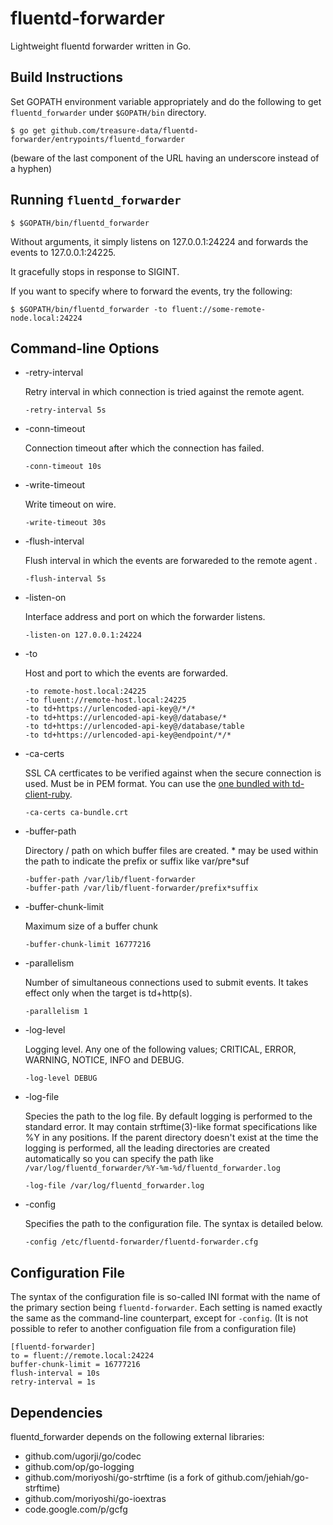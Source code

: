 fluentd-forwarder
=================

Lightweight fluentd forwarder written in Go.

Build Instructions
------------------

Set GOPATH environment variable appropriately and do the following to 
get `fluentd_forwarder` under `$GOPATH/bin` directory.

```
$ go get github.com/treasure-data/fluentd-forwarder/entrypoints/fluentd_forwarder
```
(beware of the last component of the URL having an underscore instead of a hyphen)

Running `fluentd_forwarder`
---------------------------

```
$ $GOPATH/bin/fluentd_forwarder
```

Without arguments, it simply listens on 127.0.0.1:24224 and forwards the events to 127.0.0.1:24225.

It gracefully stops in response to SIGINT.

If you want to specify where to forward the events, try the following:

```
$ $GOPATH/bin/fluentd_forwarder -to fluent://some-remote-node.local:24224
```

Command-line Options
--------------------

* -retry-interval

  Retry interval in which connection is tried against the remote agent.

  ```
  -retry-interval 5s
  ```

* -conn-timeout

  Connection timeout after which the connection has failed.

  ```
  -conn-timeout 10s
  ```

* -write-timeout

  Write timeout on wire.

  ```
  -write-timeout 30s
  ```

* -flush-interval

  Flush interval in which the events are forwareded to the remote agent .

  ```
  -flush-interval 5s
  ```

* -listen-on

  Interface address and port on which the forwarder listens.

  ```
  -listen-on 127.0.0.1:24224
  ```

* -to

  Host and port to which the events are forwarded.

  ```
  -to remote-host.local:24225
  -to fluent://remote-host.local:24225
  -to td+https://urlencoded-api-key@/*/*
  -to td+https://urlencoded-api-key@/database/*
  -to td+https://urlencoded-api-key@/database/table
  -to td+https://urlencoded-api-key@endpoint/*/*
  ```

* -ca-certs

  SSL CA certficates to be verified against when the secure connection is used. Must be in PEM format. You can use the [one bundled with td-client-ruby](https://raw.githubusercontent.com/treasure-data/td-client-ruby/master/data/ca-bundle.crt).

  ```
  -ca-certs ca-bundle.crt
  ```


* -buffer-path

  Directory / path on which buffer files are created. * may be used within the path to indicate the prefix or suffix like var/pre*suf

  ```
  -buffer-path /var/lib/fluent-forwarder
  -buffer-path /var/lib/fluent-forwarder/prefix*suffix
  ```

* -buffer-chunk-limit

  Maximum size of a buffer chunk

  ```
  -buffer-chunk-limit 16777216
  ```

* -parallelism

  Number of simultaneous connections used to submit events. It takes effect only when the target is td+http(s).

  ```
  -parallelism 1
  ```

* -log-level

  Logging level. Any one of the following values; CRITICAL, ERROR, WARNING, NOTICE, INFO and DEBUG.

  ```
  -log-level DEBUG
  ```

* -log-file

  Species the path to the log file.  By default logging is performed to the standard error.  It may contain strftime(3)-like format specifications like %Y in any positions.  If the parent directory doesn't exist at the time the logging is performed, all the leading directories are created automatically so you can specify the path like `/var/log/fluentd_forwarder/%Y-%m-%d/fluentd_forwarder.log`

  ```
  -log-file /var/log/fluentd_forwarder.log
  ```

* -config

  Specifies the path to the configuration file.  The syntax is detailed below.

  ```
  -config /etc/fluentd-forwarder/fluentd-forwarder.cfg
  ```


Configuration File
------------------

The syntax of the configuration file is so-called INI format with the name of the primary section being `fluentd-forwarder`.  Each setting is named exactly the same as the command-line counterpart, except for `-config`. (It is not possible to refer to another configuation file from a configuration file)

```
[fluentd-forwarder]
to = fluent://remote.local:24224
buffer-chunk-limit = 16777216
flush-interval = 10s
retry-interval = 1s
```

Dependencies
------------

fluentd_forwarder depends on the following external libraries:

* github.com/ugorji/go/codec
* github.com/op/go-logging
* github.com/moriyoshi/go-strftime (is a fork of github.com/jehiah/go-strftime)
* github.com/moriyoshi/go-ioextras
* code.google.com/p/gcfg
